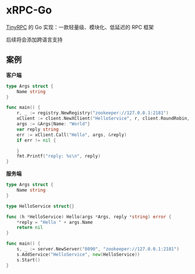 # xRPC-Go

[TinyRPC](https://github.com/yj8023xx/tinyrpc) 的 Go 实现：一款轻量级、模块化、低延迟的 RPC 框架

后续将会添加跨语言支持



## 案例

**客户端**

```go
type Args struct {
	Name string
}

func main() {
	r, _ := registry.NewRegistry("zookeeper://127.0.0.1:2181")
	xClient := client.NewXClient("HelloService", r, client.RoundRobin, codec.Json)
	args := &Args{Name: "World"}
	var reply string
	err := xClient.Call("Hello", args, &reply)
	if err != nil {

	}
	fmt.Printf("reply: %s\n", reply)
}
```

**服务端**

```go
type Args struct {
	Name string
}

type HelloService struct{}

func (h *HelloService) Hello(args *Args, reply *string) error {
	*reply = "Hello " + args.Name
	return nil
}

func main() {
	s, _ := server.NewServer("8090", "zookeeper://127.0.0.1:2181")
	s.AddService("HelloService", new(HelloService))
	s.Start()
}
```

